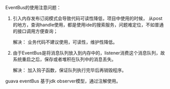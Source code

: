 EventBus的使用注意问题：
1. 引入内存发布订阅模式会导致代码可读性降低，项目中使用的时候，
    从post的地方，查询handle使用，都是使用ide的搜索服务，问题难定位，不如普通的接口调用方便查询；
    
    解决： 业务代码不建议使用，可读性，维护性降低。
    
2. 由于EventBus是将消息队列放入到内存中的，listener消费这个消息队列，故系统重启之后，保存或者堆积在队列中的消息丢失。

    解决： 加入钩子函数，保证队列执行完毕后再销毁程序。


guava eventBus 基于jdk observer模型，通过注解使用。